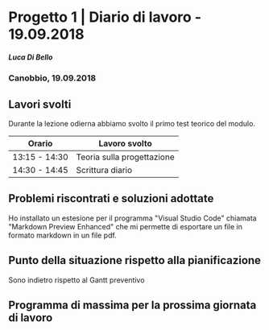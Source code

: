 # Progetto 1 | Diario di lavoro - 19.09.2018
##### Luca Di Bello
### Canobbio, 19.09.2018

## Lavori svolti
Durante la lezione odierna abbiamo svolto il primo test teorico del modulo.

|Orario        |Lavoro svolto                 |
|--------------|------------------------------|
|13:15 - 14:30  | Teoria sulla progettazione |
|14:30 - 14:45  | Scrittura diario |

##  Problemi riscontrati e soluzioni adottate
Ho installato un estesione per il programma "Visual Studio Code" chiamata "Markdown Preview Enhanced" che mi permette di esportare un file in formato markdown in un file pdf.

##  Punto della situazione rispetto alla pianificazione
Sono indietro rispetto al Gantt preventivo

## Programma di massima per la prossima giornata di lavoro